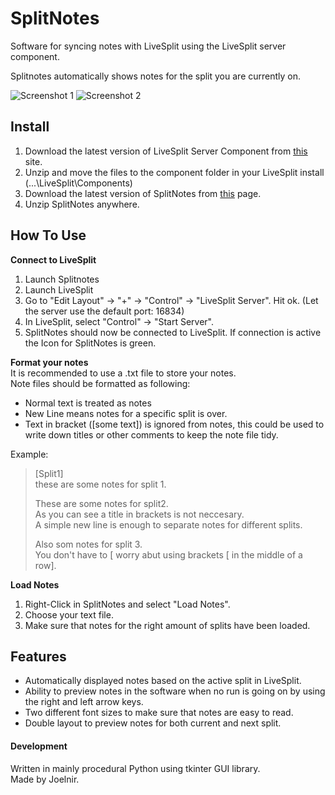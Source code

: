 # SplitNotes
Software for syncing notes with LiveSplit using the LiveSplit server component.  
  
Splitnotes automatically shows notes for the split you are currently on.  

![Screenshot 1](http://i.imgur.com/tYlSZMM.png) 
![Screenshot 2](http://i.imgur.com/4Ei2IiJ.png)

## Install
1. Download the latest version of LiveSplit Server Component from [this](https://github.com/LiveSplit/LiveSplit.Server/releases) site.
2. Unzip and move the files to the component folder in your LiveSplit install (...\LiveSplit\Components)
3. Download the latest version of SplitNotes from [this](https://github.com/joelnir/SplitNotes/releases) page.
4. Unzip SplitNotes anywhere.

## How To Use  
**Connect to LiveSplit**  
1. Launch Splitnotes  
2. Launch LiveSplit  
3. Go to "Edit Layout" -> "+" -> "Control" -> "LiveSplit Server". Hit ok.  (Let the server use the default port: 16834)  
4. In LiveSplit, select "Control" -> "Start Server".  
5. SplitNotes should now be connected to LiveSplit. If connection is active the Icon for SplitNotes is green.  

**Format your notes**  
It is recommended to use a .txt file to store your notes.  
Note files should be formatted as following:
  
* Normal text is treated as notes
* New Line means notes for a specific split is over.
* Text in bracket ([some text]) is ignored from notes, this could be used to write down titles or other comments to keep the note file tidy.
  
Example:  
  
>[Split1]  
>these are some notes for split 1.  
>  
>These are some notes for split2.  
>As you can see a title in brackets is not neccesary.  
>A simple new line is enough to separate notes for different splits.  
>  
>Also som notes for split 3.  
>You don't have to [ worry abut using brackets [ in the middle  of a row].  
  
**Load Notes**  
1. Right-Click in SplitNotes and select "Load Notes".  
2. Choose your text file.  
3. Make sure that notes for the right amount of splits have been loaded.  
  
## Features  
  
* Automatically displayed notes based on the active split in LiveSplit.
* Ability to preview notes in the software when no run is going on by using the right and left arrow keys.
* Two different font sizes to make sure that notes are easy to read.
* Double layout to preview notes for both current and next split.

#### Development
Written in mainly procedural Python using tkinter GUI library.  
Made by Joelnir.
